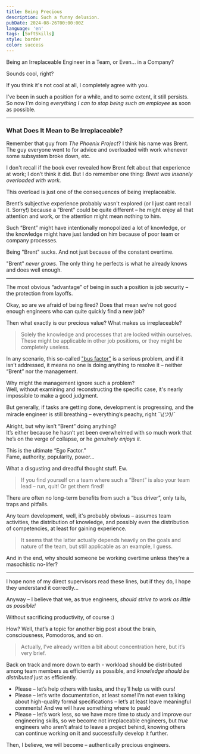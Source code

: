 ```yaml
---
title: Being Precious
description: Such a funny delusion.
pubDate: 2024-08-26T00:00:00Z
language: 'en'
tags: [SoftSkills]
style: border
color: success
---
```


Being an Irreplaceable Engineer in a Team, or Even... in a Company?  

Sounds cool, right?

If you think it's not cool at all, I completely agree with you.

I've been in such a position for a while, and to some extent, it still persists. So now I'm doing *everything I can to stop being such an employee* as soon as possible.

---

### What Does It Mean to Be Irreplaceable?

Remember that guy from *The Phoenix Project*? I think his name was Brent. The guy everyone went to for advice and overloaded with work whenever some subsystem broke down, etc.

I don't recall if the book ever revealed how Brent felt about that experience at work; I don’t think it did. But I do remember one thing: *Brent was insanely overloaded with work.*

This overload is just one of the consequences of being irreplaceable.

Brent’s subjective experience probably wasn't explored (or I just cant recall it. Sorry!) because a “Brent” could be quite different – he might enjoy all that attention and work, or the attention might mean nothing to him. 

Such “Brent” might have intentionally monopolized a lot of knowledge, or the knowledge might have just landed on him because of poor team or company processes.

Being "Brent" sucks. And not just because of the constant overtime.

"Brent" *never grows*. The only thing he perfects is what he already knows and does well enough.

---

The most obvious “advantage” of being in such a position is job security – the protection from layoffs.

Okay, so are we afraid of being fired? Does that mean we’re not good enough engineers who can quite quickly find a new job?

Then what exactly is our precious value? What makes us irreplaceable?

> Solely the knowledge and processes that are locked within ourselves. These might be applicable in other job positions, or they might be completely useless.

In any scenario, this so-called ["bus factor"](https://en.wikipedia.org/wiki/Bus_factor) is a serious problem, and if it isn’t addressed, it means no one is doing anything to resolve it – neither “Brent” nor the management.

Why might the management ignore such a problem?  
Well, without examining and reconstructing the specific case, it's nearly impossible to make a good judgment.

But generally, if tasks are getting done, development is progressing, and the miracle engineer is still breathing – everything’s peachy, right ¯\\_(ツ)_/¯

Alright, but why isn’t “Brent” doing anything?  
It’s either because he hasn’t yet been overwhelmed with so much work that he’s on the verge of collapse, or he *genuinely enjoys it.*

This is the ultimate “Ego Factor.”  
Fame, authority, popularity, power...

What a disgusting and dreadful thought stuff. Ew.

> If you find yourself on a team where such a “Brent” is also your team lead – run, quit! Or get them fired!

There are often no long-term benefits from such a “bus driver”, only tails, traps and pitfalls. 

Any team development, well, it's probably obvious – assumes team activities, the distribution of knowledge, and possibly even the distribution of competencies, at least for gaining experience.

> It seems that the latter actually depends heavily on the goals and nature of the team, but still applicable as an example, I guess.

And in the end, why should someone be working overtime unless they’re a masochistic no-lifer?

---

I hope none of my direct supervisors read these lines, but if they do, I hope they understand it correctly... 

Anyway – I believe that we, as true engineers, *should strive to work as little as possible!*

Without sacrificing productivity, of course :)

How? Well, that’s a topic for another big post about the brain, consciousness, Pomodoros, and so on.

> Actually, I’ve already written a bit about concentration here, but it’s very brief.

Back on track and more down to earth - workload should be distributed among team members as efficiently as possible, and *knowledge should be distributed* just as efficiently.

- Please – let’s help others with tasks, and they’ll help us with ours!
- Please – let’s write documentation, at least some! I’m not even talking about high-quality formal specifications – let’s at least leave meaningful comments! And we will have something where to peak!
- Please – let’s work less, so we have more time to study and improve our engineering skills, so we become not irreplaceable engineers, but *true* engineers who aren’t afraid to leave a project behind, knowing others can continue working on it and successfully develop it further.

Then, I believe, we will become – authentically precious engineers.

